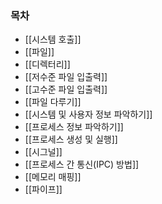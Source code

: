 ### 목차
- [[시스템 호출]]
- [[파일]]
- [[디렉터리]]
- [[저수준 파일 입출력]]
- [[고수준 파일 입출력]]
- [[파일 다루기]]
- [[시스템 및 사용자 정보 파악하기]]
- [[프로세스 정보 파악하기]]
- [[프로세스 생성 및 실행]]
- [[시그널]]
- [[프로세스 간 통신(IPC) 방법]]
- [[메모리 매핑]]
- [[파이프]]